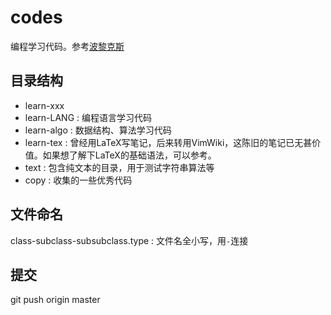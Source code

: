 codes
=====

编程学习代码。参考[波黎克斯][1]

目录结构
-------

- learn-xxx
 - learn-LANG : 编程语言学习代码
 - learn-algo : 数据结构、算法学习代码
 - learn-tex : 曾经用LaTeX写笔记，后来转用VimWiki，这陈旧的笔记已无甚价值。如果想了解下LaTeX的基础语法，可以参考。
- text : 包含纯文本的目录，用于测试字符串算法等
- copy : 收集的一些优秀代码

文件命名
-------

class-subclass-subsubclass.type : 文件名全小写，用`-`连接

提交
----
git push origin master

[1]:http://www.berlinix.com
